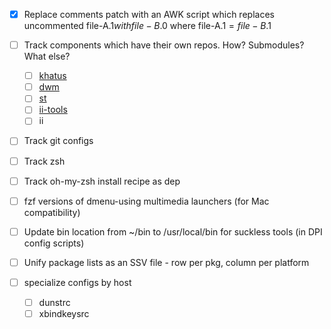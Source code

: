 - [x] Replace comments patch with an AWK script which replaces uncommented
  file-A.$1 with file-B.$0 where file-A.$1 = file-B.$1
- [ ] Track components which have their own repos. How? Submodules? What else?
    - [ ] [khatus](https://github.com/khandkar/khatus)
    - [ ] [dwm](https://github.com/khandkar/dwm)
    - [ ] [st](https://github.com/khandkar/st)
    - [ ] [ii-tools](https://github.com/khandkar/ii-tools)
    - [ ] ii
- [ ] Track git configs
- [ ] Track zsh
- [ ] Track oh-my-zsh install recipe as dep
- [ ] fzf versions of dmenu-using multimedia launchers (for Mac compatibility)
- [ ] Update bin location from ~/bin to /usr/local/bin for suckless tools (in DPI config scripts)
- [ ] Unify package lists as an SSV file - row per pkg, column per platform

- [ ] specialize configs by host
  - [ ] dunstrc
  - [ ] xbindkeysrc
